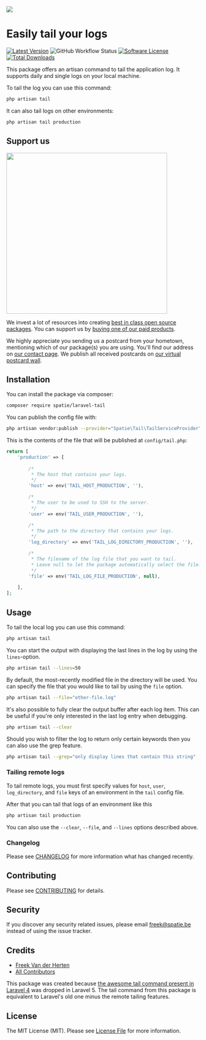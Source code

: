 
[<img src="https://github-ads.s3.eu-central-1.amazonaws.com/support-ukraine.svg?t=1" />](https://supportukrainenow.org)

# Easily tail your logs

[![Latest Version](https://img.shields.io/github/release/spatie/laravel-tail.svg?style=flat-square)](https://github.com/spatie/laravel-tail/releases)
![GitHub Workflow Status](https://img.shields.io/github/workflow/status/spatie/laravel-tail/run-tests?label=tests)
[![Software License](https://img.shields.io/badge/license-MIT-brightgreen.svg?style=flat-square)](LICENSE.md)
[![Total Downloads](https://img.shields.io/packagist/dt/spatie/laravel-tail.svg?style=flat-square)](https://packagist.org/packages/spatie/laravel-tail)

This package offers an artisan command to tail the application log. It supports daily and single logs on your local machine.

To tail the log you can use this command:

```bash
php artisan tail
```

It can also tail logs on other environments:

```bash
php artisan tail production
```

## Support us

[<img src="https://github-ads.s3.eu-central-1.amazonaws.com/laravel-tail.jpg?t=1" width="419px" />](https://spatie.be/github-ad-click/laravel-tail)

We invest a lot of resources into creating [best in class open source packages](https://spatie.be/open-source). You can support us by [buying one of our paid products](https://spatie.be/open-source/support-us).

We highly appreciate you sending us a postcard from your hometown, mentioning which of our package(s) you are using. You'll find our address on [our contact page](https://spatie.be/about-us). We publish all received postcards on [our virtual postcard wall](https://spatie.be/open-source/postcards).

## Installation

You can install the package via composer:

``` bash
composer require spatie/laravel-tail
```

You can publish the config file with:
```bash
php artisan vendor:publish --provider="Spatie\Tail\TailServiceProvider"
```

This is the contents of the file that will be published at `config/tail.php`:

```php
return [
    'production' => [
        
        /*
         * The host that contains your logs.
         */
        'host' => env('TAIL_HOST_PRODUCTION', ''),

        /*
         * The user to be used to SSH to the server.
         */
        'user' => env('TAIL_USER_PRODUCTION', ''),

        /*
         * The path to the directory that contains your logs.
         */
        'log_directory' => env('TAIL_LOG_DIRECTORY_PRODUCTION', ''),

        /*
         * The filename of the log file that you want to tail.
         * Leave null to let the package automatically select the file.
         */
        'file' => env('TAIL_LOG_FILE_PRODUCTION', null),
        
    ],
];
```

## Usage

To tail the local log you can use this command:

```bash
php artisan tail
```

You can start the output with displaying the last lines in the log by using the `lines`-option.

```bash
php artisan tail --lines=50
```

By default, the most-recently modified file in the directory will be used.
You can specify the file that you would like to tail by using the `file` option.

```bash
php artisan tail --file="other-file.log"
```

It's also possible to fully clear the output buffer after each log item.
This can be useful if you're only interested in the last log entry when debugging.

```bash
php artisan tail --clear
```

Should you wish to filter the log to return only certain keywords then you can also use the grep feature.

```bash
php artisan tail --grep="only display lines that contain this string"
```

### Tailing remote logs

To tail remote logs, you must first specify values for `host`, `user`, `log_directory`, and `file` keys of an environment in the `tail` config file.

After that you can tail that logs of an environment like this

```bash
php artisan tail production
```

You can also use the `--clear`, `--file`, and `--lines` options described above.

### Changelog

Please see [CHANGELOG](CHANGELOG.md) for more information what has changed recently.

## Contributing

Please see [CONTRIBUTING](.github/CONTRIBUTING.md) for details.

## Security

If you discover any security related issues, please email freek@spatie.be instead of using the issue tracker.

## Credits

- [Freek Van der Herten](https://github.com/freekmurze)
- [All Contributors](../../contributors)

This package was created because [the awesome tail command present in Laravel 4](https://github.com/laravel/framework/blob/4.2/src/Illuminate/Foundation/Console/TailCommand.php) was dropped in Laravel 5. The tail command from this package is equivalent to Laravel's old one minus the remote tailing features.

## License

The MIT License (MIT). Please see [License File](LICENSE.md) for more information.
